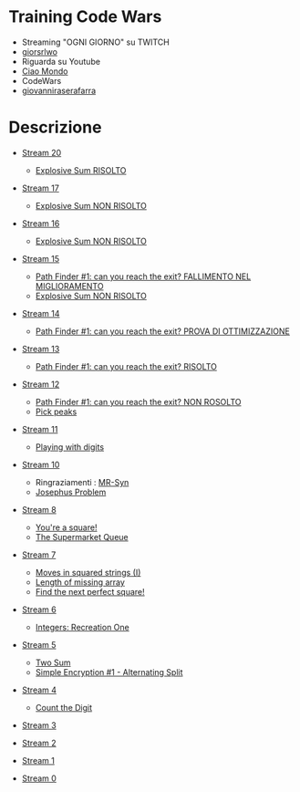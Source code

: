 # Training Code Wars
 - Streaming "OGNI GIORNO" su TWITCH
 - [giorsrlwo](https://www.twitch.tv/giorsrlwo)
 - Riguarda su Youtube
 - [Ciao Mondo](https://www.youtube.com/channel/UCRJvY74tiHlVo78ZrBEz13w)
 - CodeWars
 - [giovanniraserafarra](https://www.codewars.com/users/giovanniraserafarra)

# Descrizione

- [Stream 20](https://www.youtube.com/watch?v=aVv8TQ6xqZI)
    - [Explosive Sum RISOLTO](https://www.codewars.com/kata/52ec24228a515e620b0005ef/train/cpp)

- [Stream 17](https://www.youtube.com/watch?v=ps1-r0GIzfg)
    - [Explosive Sum NON RISOLTO](https://www.codewars.com/kata/52ec24228a515e620b0005ef/train/cpp)

- [Stream 16](https://www.youtube.com/watch?v=WXY6HbQded4)
    - [Explosive Sum NON RISOLTO](https://www.codewars.com/kata/52ec24228a515e620b0005ef/train/cpp)

- [Stream 15](https://youtu.be/1HpwYw8crsw)
    - [Path Finder #1: can you reach the exit? FALLIMENTO NEL MIGLIORAMENTO](https://www.codewars.com/kata/5765870e190b1472ec0022a2/train/cpp)
    - [Explosive Sum NON RISOLTO](https://www.codewars.com/kata/52ec24228a515e620b0005ef/train/cpp)

- [Stream 14](https://youtu.be/49sWss63oFg)
    - [Path Finder #1: can you reach the exit? PROVA DI OTTIMIZZAZIONE](https://www.codewars.com/kata/5765870e190b1472ec0022a2/train/cpp)

- [Stream 13](https://www.youtube.com/watch?v=cczN-T7bu1c&t=3026s)
    - [Path Finder #1: can you reach the exit? RISOLTO](https://www.codewars.com/kata/5765870e190b1472ec0022a2/train/cpp)
    
- [Stream 12](https://www.youtube.com/watch?v=rbAAwXVXC_8)
    - [Path Finder #1: can you reach the exit? NON ROSOLTO](https://www.codewars.com/kata/5765870e190b1472ec0022a2/train/cpp)
    - [Pick peaks](https://www.codewars.com/kata/5279f6fe5ab7f447890006a7)

- [Stream 11](https://youtu.be/UYKXoIziOys)
    - [Playing with digits](https://www.codewars.com/kata/5552101f47fc5178b1000050)

- [Stream 10](https://www.youtube.com/watch?v=PZnoCHCeBkU)
    - Ringraziamenti : [MR-Syn](https://github.com/MR-Syn)
    - [Josephus Problem](https://www.codewars.com/kata/5550d638a99ddb113e0000a2)

- [Stream 8](https://www.youtube.com/watch?v=AdiyVQbBSUc)
    - [You're a square!](https://www.codewars.com/kata/54c27a33fb7da0db0100040e)
    - [The Supermarket Queue](https://www.codewars.com/kata/57b06f90e298a7b53d000a86)

- [Stream 7](https://www.youtube.com/watch?v=xLxc0ubbqEU)
    - [Moves in squared strings (I)](https://www.codewars.com/kata/56dbe0e313c2f63be4000b25)
    - [Length of missing array](https://www.codewars.com/kata/57b6f5aadb5b3d0ae3000611)
    - [Find the next perfect square!](https://www.codewars.com/kata/56269eb78ad2e4ced1000013)

- [Stream 6](https://www.youtube.com/watch?v=xSHxbdeZZZQ)
    - [Integers: Recreation One](https://www.codewars.com/kata/55aa075506463dac6600010d)

- [Stream 5](https://www.youtube.com/watch?v=BxVE7uhG7s0)
    - [Two Sum](https://www.codewars.com/kata/52c31f8e6605bcc646000082)
    - [Simple Encryption #1 - Alternating Split](https://www.codewars.com/kata/57814d79a56c88e3e0000786)

- [Stream 4](https://www.youtube.com/watch?v=3EDRtUnyFk0)
    - [Count the Digit](https://www.codewars.com/kata/566fc12495810954b1000030)

- [Stream 3](https://www.youtube.com/watch?v=A3g3nmgxcVw)

- [Stream 2](https://www.youtube.com/watch?v=4pXGOTNBq2E)

- [Stream 1]()

- [Stream 0](https://www.youtube.com/watch?v=8DEpBelNZZY)

